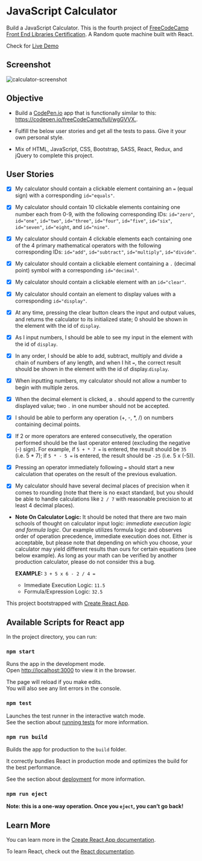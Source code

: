 # JavaScript Calculator

Build a JavaScript Calculator. This is the fourth project of [FreeCodeCamp Front End Libraries Certification](https://learn.freecodecamp.org/front-end-libraries/front-end-libraries-projects/build-a-random-quote-machine). A Random quote machine built with React.

Check for [Live Demo](https://anguyen0208.github.io/calculator/)
>

## Screenshot

![calculator-screenshot](https://github.com/anguyen0208/Project-Screenshots/blob/master/FCC-Calculator.png)

## Objective

- Build a [CodePen.io](https://codepen.io) app that is functionally similar to this: <https://codepen.io/freeCodeCamp/full/wgGVVX.>. 

- Fulfill the below user stories and get all the tests to pass. Give it your own personal style.
- Mix of HTML, JavaScript, CSS, Bootstrap, SASS, React, Redux, and jQuery to complete this project.

## User Stories

- [x] My calculator should contain a clickable element containing an `=` (equal sign) with a corresponding `id="equals"`.

- [x] My calculator should contain 10 clickable elements containing one number each from 0-9, with the following corresponding IDs: `id="zero"`, `id="one"`, `id="two"`, `id="three"`, `id="four"`, `id="five"`, `id="six"`, `id="seven"`, `id="eight`, and `id="nine"`.
- [x] My calculator should contain 4 clickable elements each containing one of the 4 primary mathematical operators with the following corresponding IDs: `id="add"`, `id="subtract"`, `id="multiply"`, `id="divide"`.
- [x] My calculator should contain a clickable element containing a `.` (decimal point) symbol with a corresponding `id="decimal"`.
- [x] My calculator should contain a clickable element with an `id="clear"`.
- [x] My calculator should contain an element to display values with a corresponding `id="display"`.
- [x] At any time, pressing the clear button clears the input and output values, and returns the calculator to its initialized state; 0 should be shown in the element with the id of `display`.
- [x] As I input numbers, I should be able to see my input in the element with the id of `display`.
- [x] In any order, I should be able to add, subtract, multiply and divide a chain of numbers of any length, and when I hit `=`, the correct result should be shown in the element with the id of display.`display`.
- [x] When inputting numbers, my calculator should not allow a number to begin with multiple zeros.
- [x] When the decimal element is clicked, a `.` should append to the currently displayed value; two `.` in one number should not be accepted.
- [x] I should be able to perform any operation (+, -, *, /) on numbers containing decimal points.
- [x] If 2 or more operators are entered consecutively, the operation performed should be the last operator entered (excluding the negative (-) sign). For example, if `5 + * 7 =` is entered, the result should be `35` (i.e. 5 * 7); if `5 * - 5 =` is entered, the result should be `-25` (i.e. 5 x (-5)).
- [x] Pressing an operator immediately following `=` should start a new calculation that operates on the result of the previous evaluation.
- [x] My calculator should have several decimal places of precision when it comes to rounding (note that there is no exact standard, but you should be able to handle calculations like `2 / 7` with reasonable precision to at least 4 decimal places).
- **Note On Calculator Logic:** It should be noted that there are two main schools of thought on calculator input logic: *immediate execution logic and formula logic*. Our example utilizes formula logic and observes order of operation precedence, immediate execution does not. Either is acceptable, but please note that depending on which you choose, your calculator may yield different results than ours for certain equations (see below example). As long as your math can be verified by another production calculator, please do not consider this a bug.
  
  **EXAMPLE:** `3 + 5 x 6 - 2 / 4 =`
  
  - Immediate Execution Logic: `11.5`
  - Formula/Expression Logic: `32.5`

This project bootstrapped with [Create React App](https://github.com/facebook/create-react-app).

## Available Scripts for React app

In the project directory, you can run:

### `npm start`

Runs the app in the development mode.<br>
Open [http://localhost:3000](http://localhost:3000) to view it in the browser.

The page will reload if you make edits.<br>
You will also see any lint errors in the console.

### `npm test`

Launches the test runner in the interactive watch mode.<br>
See the section about [running tests](https://facebook.github.io/create-react-app/docs/running-tests) for more information.

### `npm run build`

Builds the app for production to the `build` folder.<br>

It correctly bundles React in production mode and optimizes the build for the best performance.

See the section about [deployment](https://facebook.github.io/create-react-app/docs/deployment) for more information.

### `npm run eject`

**Note: this is a one-way operation. Once you `eject`, you can’t go back!**


## Learn More

You can learn more in the [Create React App documentation](https://facebook.github.io/create-react-app/docs/getting-started).

To learn React, check out the [React documentation](https://reactjs.org/).
